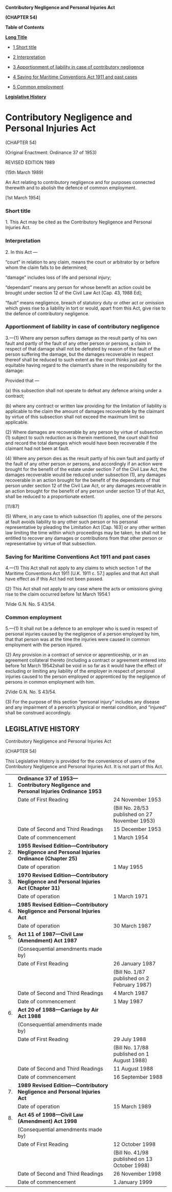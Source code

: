**Contributory Negligence and Personal Injuries Act**

**(CHAPTER 54)**

**Table of Contents**

[**Long Title**](#Contributory-Negligence-and-Personal-Injuries-Act)

- [1 Short title](#Short-title)

- [2 Interpretation](#Interpretation)

- [3 Apportionment of liability in case of contributory negligence](#Apportionment-of-liability-in-case-of-contributory-negligence)

- [4 Saving for Maritime Conventions Act 1911 and past cases](#Saving-for-Maritime-Conventions-Act-1911-and-past-cases)

- [5 Common employment](#Common-employment)

[**Legislative History**](#Legislative-History)

# Contributory Negligence and Personal Injuries Act

(CHAPTER 54)

(Original Enactment: Ordinance 37 of 1953)

REVISED EDITION 1989

(15th March 1989)

An Act relating to contributory negligence and for purposes connected therewith and to abolish the defence of common employment.

[1st March 1954]

### Short title

1\. This Act may be cited as the Contributory Negligence and Personal Injuries Act.

### Interpretation

2\. In this Act —

“court” in relation to any claim, means the court or arbitrator by or before whom the claim falls to be determined;

“damage” includes loss of life and personal injury;

“dependant” means any person for whose benefit an action could be brought under section 12 of the Civil Law Act [Cap. 43, 1988 Ed];

“fault” means negligence, breach of statutory duty or other act or omission which gives rise to a liability in tort or would, apart from this Act, give rise to the defence of contributory negligence.

### Apportionment of liability in case of contributory negligence

3\.—(1) Where any person suffers damage as the result partly of his own fault and partly of the fault of any other person or persons, a claim in respect of that damage shall not be defeated by reason of the fault of the person suffering the damage, but the damages recoverable in respect thereof shall be reduced to such extent as the court thinks just and equitable having regard to the claimant’s share in the responsibility for the damage:

Provided that —

(a) this subsection shall not operate to defeat any defence arising under a contract;

(b) where any contract or written law providing for the limitation of liability is applicable to the claim the amount of damages recoverable by the claimant by virtue of this subsection shall not exceed the maximum limit so applicable.

(2) Where damages are recoverable by any person by virtue of subsection (1) subject to such reduction as is therein mentioned, the court shall find and record the total damages which would have been recoverable if the claimant had not been at fault.

(4) Where any person dies as the result partly of his own fault and partly of the fault of any other person or persons, and accordingly if an action were brought for the benefit of the estate under section 7 of the Civil Law Act, the damages recoverable would be reduced under subsection (1), any damages recoverable in an action brought for the benefit of the dependants of that person under section 12 of the Civil Law Act, or any damages recoverable in an action brought for the benefit of any person under section 13 of that Act, shall be reduced to a proportionate extent.

[11/87]

(5) Where, in any case to which subsection (1) applies, one of the persons at fault avoids liability to any other such person or his personal representative by pleading the Limitation Act [Cap. 163] or any other written law limiting the time within which proceedings may be taken, he shall not be entitled to recover any damages or contributions from that other person or representative by virtue of that subsection.

### Saving for Maritime Conventions Act 1911 and past cases

4\.—(1) This Act shall not apply to any claims to which section 1 of the Maritime Conventions Act 1911 [U.K. 1911 c. 57.] applies and that Act shall have effect as if this Act had not been passed.

(2) This Act shall not apply to any case where the acts or omissions giving rise to the claim occurred before 1st March 1954.1

1Vide G.N. No. S 43/54.

### Common employment

5\.—(1) It shall not be a defence to an employer who is sued in respect of personal injuries caused by the negligence of a person employed by him, that that person was at the time the injuries were caused in common employment with the person injured.

(2) Any provision in a contract of service or apprenticeship, or in an agreement collateral thereto (including a contract or agreement entered into before 1st March 19542shall be void in so far as it would have the effect of excluding or limiting any liability of the employer in respect of personal injuries caused to the person employed or apprenticed by the negligence of persons in common employment with him.

2Vide G.N. No. S 43/54.

(3) For the purpose of this section “personal injury” includes any disease and any impairment of a person’s physical or mental condition, and “injured” shall be construed accordingly.

## LEGISLATIVE HISTORY

Contributory Negligence and Personal Injuries Act

(CHAPTER 54)

This Legislative History is provided for the convenience of users of the Contributory Negligence and Personal Injuries Act. It is not part of this Act.

||||
|:-|:-|:-|
|1.|**Ordinance 37 of 1953—Contributory Negligence and Personal Injuries Ordinance 1953**|
||Date of First Reading|24 November 1953|
|||(Bill No. 28/53 published on 27 November 1953)|
||Date of Second and Third Readings|15 December 1953|
||Date of commencement|1 March 1954|
|2.|**1955 Revised Edition—Contributory Negligence and Personal Injuries Ordinance (Chapter 25)**|
||Date of operation|1 May 1955|
|3.|**1970 Revised Edition—Contributory Negligence and Personal Injuries Act (Chapter 31)**|
||Date of operation|1 March 1971|
|4.|**1985 Revised Edition—Contributory Negligence and Personal Injuries Act**|
||Date of operation|30 March 1987|
|5.|**Act 11 of 1987—Civil Law (Amendment) Act 1987**|
||(Consequential amendments made by)||
||Date of First Reading|26 January 1987|
|||(Bill No. 1/87 published on 2 February 1987)|
||Date of Second and Third Readings|4 March 1987|
||Date of commencement|1 May 1987|
|6.|**Act 20 of 1988—Carriage by Air Act 1988**|
||(Consequential amendments made by)||
||Date of First Reading|29 July 1988|
|||(Bill No. 17/88 published on 1 August 1988)|
||Date of Second and Third Readings|11 August 1988|
||Date of commencement|16 September 1988|
|7.|**1989 Revised Edition—Contributory Negligence and Personal Injuries Act**|
||Date of operation|15 March 1989|
|8.|**Act 45 of 1998—Civil Law (Amendment) Act 1998**|
||(Consequential amendments made by)||
||Date of First Reading|12 October 1998|
|||(Bill No. 41/98 published on 13 October 1998)|
||Date of Second and Third Readings|26 November 1998|
||Date of commencement|1 January 1999|

